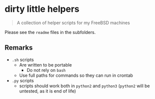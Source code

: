 # dirty little helpers

> A collection of helper scripts for my FreeBSD machines

Please see the ``readme`` files in the subfolders.


## Remarks

* ``.sh`` scripts
  * Are written to be portable
    * Do not rely on ``bash``
  * Use full paths for commands so they can run in crontab
* ``.py`` scripts
  * scripts should work both in ``python2`` and ``python3``
    (``python2`` will be untested, as it is end of life)
